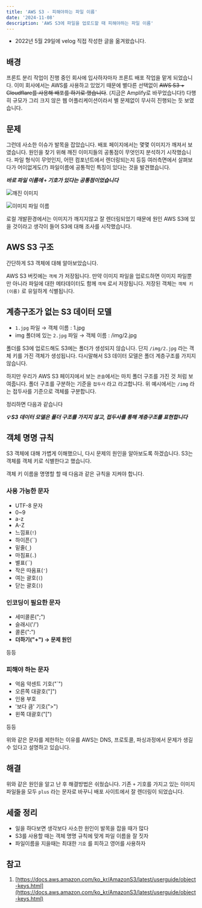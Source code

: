 ```yaml
---
title: 'AWS S3 - 피해야하는 파일 이름'
date: '2024-11-08'
description: 'AWS S3에 파일을 업로드할 때 피해야하는 파일 이름'
---
```

- 2022년 5월 29일에 velog 직접 작성한 글을 옮겨왔습니다.

## 배경

프론트 분리 작업이 진행 중인 회사에 입사하자마자 프론트 배포 작업을 맡게 되었습니다. 이미 회사에서는 AWS를 사용하고 있었기 때문에 별다른 선택없이 ~~AWS S3 + Cloudflare를 사용해 배포를 하기로 했습니다~~. (지금은 Amplify로 바꾸었습니다!) 다행히 규모가 그리 크지 않은 웹 어플리케이션이라서 별 문제없이 무사히 진행되는 듯 보였습니다. 

## 문제

그런데 사소한 이슈가 발목을 잡았습니다. 배포 페이지에서는 몇몇 이미지가 깨져서 보였습니다. 원인을 찾기 위해 깨진 이미지들의 공통점이 무엇인지 분석하기 시작했습니다. 파일 형식이 무엇인지, 어떤 컴포넌트에서 렌더링되는지 등등 여러측면에서 살펴보다가 어이없게도(?) 파일이름에 공통적인 특징이 있다는 것을 발견했습니다. 

_**바로 파일 이름에 `+` 기호가 있다는 공통점이었습니다**_

![깨진 이미지](https://velog.velcdn.com/images/sa02045/post/2ce03d42-3f95-46da-85fd-87bd56073866/image.png)

![이미지 파일 이름](https://velog.velcdn.com/images/sa02045/post/cb262610-f6c3-4375-bad7-c36f52311d42/image.png)



로컬 개발환경에서는 이미지가 깨지지않고 잘 렌더링되었기 때문에 원인 AWS S3에 있을 것이라고 생각이 들어 S3에 대해 조사를 시작했습니다. 


## AWS S3 구조

간단하게 S3 객체에 대해 알아보았습니다.

AWS S3 버킷에는 `객체` 가 저장됩니다. 만약 이미지 파일을 업로드하면 이미지 파일뿐만 아니라 파일에 대한 메타데이터도 함께 `객체` 로서 저장됩니다. 저장된 객체는 `객체 키(이름)` 로 유일하게 식별됩니다. 

## 계층구조가 없는 S3 데이터 모델

- `1.jpg` 파일  → 객체 이름 : 1.jpg
- img 폴더에 있는 `2.jpg` 파일 → 객체 이름 : /img/2.jpg

폴더를 S3에 업로드해도 S3에는 폴더가 생성되지 않습니다. 단지 `/img/2.jpg` 라는 객체 키를 가진 객체가 생성됩니다. 다시말해서 S3 데이터 모델은 폴더 계층구조를 가지지 않습니다.

하지만 우리가 AWS S3 페이지에서 보는 `콘솔`에서는 마치 폴더 구조를 가진 것 처럼 보여줍니다. 폴더 구조를 구분하는 기준을 `접두사` 라고 라고합니다. 위 예시에서는 `/img` 라는 접두사를 기준으로 객체를 구분합니다.

정리하면 다음과 같습니다

_**💡 S3 데이터 모델은 폴더 구조를 가지지 않고, 접두사를 통해 계층구조를 표현합니다**_


## 객체 명명 규칙

S3 객체에 대해 가볍게 이해했으니, 다시 문제의 원인을 알아보도록 하겠습니다. S3는 객체를 객체 키로 식별한다고 했습니다. 

객체 키 이름을 명명할 할 때 다음과 같은 규칙을 지켜야 합니다.

### 사용 가능한 문자

- UTF-8 문자
- 0~9
- a-z
- A-Z
- 느낌표(`!`)
- 하이픈(``)
- 밑줄(`_`)
- 마침표(`.`)
- 별표(``)
- 작은 따옴표(`'`)
- 여는 괄호(`(`)
- 닫는 괄호(`)`)

### 인코딩이 필요한 문자

- 세미콜론(";")
- 슬래시('/')
- 콜론(":")
- **더하기("+") → 문제 원인**

등등

### 피해야 하는 문자

- 억음 악센트 기호("`")
- 오른쪽 대괄호("]")
- 인용 부호
- '보다 큼' 기호(">")
- 왼쪽 대괄호("[")

등등

위와 같은 문자를 제한하는 이유를 AWS는 DNS, 프로토콜, 파싱과정에서 문제가 생길 수 있다고 설명하고 있습니다.

## 해결

위와 같은 원인을 알고 난 후 해결방법은 쉬웠습니다.  기존 `+` 기호를 가지고 있는 이미지 파일들을 모두 `plus` 라는 문자로 바꾸니 배포 사이트에서 잘 렌더링이 되었습니다. 

## 세줄 정리

- 일을 하다보면 생각보다 사소한 원인이 발목을 잡을 때가 많다
- S3를 사용할 때는 객체 명명 규칙에 맞게 파일 이름을 잘 짓자
- 파일이름을 지을때는 최대한 `기호` 를 피하고 영어를 사용하자

## 참고

1. [https://docs.aws.amazon.com/ko_kr/AmazonS3/latest/userguide/object-keys.html](https://docs.aws.amazon.com/ko_kr/AmazonS3/latest/userguide/object-keys.html)
